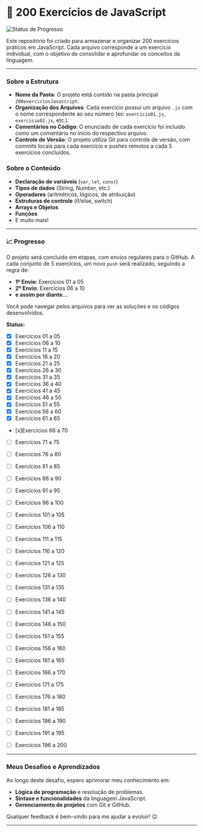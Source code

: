 
# 🚀 200 Exercícios de JavaScript
![Status de Progresso](https://img.shields.io/badge/Progresso-Em%20Andamento-yellowgreen)

Este repositório foi criado para armazenar e organizar 200 exercícios práticos em JavaScript. Cada arquivo corresponde a um exercício individual, com o objetivo de consolidar e aprofundar os conceitos da linguagem.

---

### Sobre a Estrutura 

- **Nome da Pasta**: O projeto está contido na pasta principal `200exerciciosJavascript`.
- **Organização dos Arquivos**: Cada exercício possui um arquivo `.js` com o nome correspondente ao seu número (ex: `exercicio01.js`, `exercicio02.js`, etc.).
- **Comentários no Código**: O enunciado de cada exercício foi incluído como um comentário no início do respectivo arquivo.
- **Controle de Versão**: O projeto utiliza Git para controle de versão, com commits locais para cada exercício e pushes remotos a cada 5 exercícios concluídos.

### Sobre o Conteúdo

- **Declaração de variáveis** (`var`, `let`, `const`)
- **Tipos de dados** (String, Number, etc.)
- **Operadores** (aritméticos, lógicos, de atribuição)
- **Estruturas de controle** (if/else, switch)
- **Arrays e Objetos**
- **Funções**
- E muito mais!

---

### 📈 Progresso 


O projeto será concluído em etapas, com envios regulares para o GitHub. A cada conjunto de 5 exercícios, um novo `push` será realizado, seguindo a regra de:

- **1º Envio**: Exercícios 01 a 05
- **2º Envio**: Exercícios 06 a 10
- **e assim por diante...**

Você pode navegar pelos arquivos para ver as soluções e os códigos desenvolvidos.

**Status:**
- [x] Exercícios 01 a 05
- [x] Exercícios 06 a 10
- [x] Exercícios 11 a 15
- [x] Exercícios 16 a 20
- [x] Exercícios 21 a 25
- [x] Exercícios 26 a 30
- [x] Exercícios 31 a 35
- [x] Exercícios 36 a 40
- [X] Exercícios 41 a 45
- [x] Exercícios 46 a 50
- [x] Exercícios 51 a 55
- [x] Exercícios 56 a 60  
- [x] Exercícios 61 a 65  
- [x]Exercícios 66 a 70  
- [ ] Exercícios 71 a 75  
- [ ] Exercícios 76 a 80  
- [ ] Exercícios 81 a 85  
- [ ] Exercícios 86 a 90  
- [ ] Exercícios 91 a 95  
- [ ] Exercícios 96 a 100  
- [ ] Exercícios 101 a 105  
- [ ] Exercícios 106 a 110  
- [ ] Exercícios 111 a 115  
- [ ] Exercícios 116 a 120  
- [ ] Exercícios 121 a 125  
- [ ] Exercícios 126 a 130  
- [ ] Exercícios 131 a 135  
- [ ] Exercícios 136 a 140  
- [ ] Exercícios 141 a 145  
- [ ] Exercícios 146 a 150  
- [ ] Exercícios 151 a 155  
- [ ] Exercícios 156 a 160  
- [ ] Exercícios 161 a 165  
- [ ] Exercícios 166 a 170  
- [ ] Exercícios 171 a 175  
- [ ] Exercícios 176 a 180  
- [ ] Exercícios 181 a 185  
- [ ] Exercícios 186 a 190  
- [ ] Exercícios 191 a 195  
- [ ] Exercícios 196 a 200 


---

### Meus Desafios e Aprendizados

Ao longo deste desafio, espero aprimorar meu conhecimento em:

- **Lógica de programação** e resolução de problemas.
- **Sintaxe e funcionalidades** da linguagem JavaScript.
- **Gerenciamento de projetos** com Git e GitHub.

Qualquer feedback é bem-vindo para me ajudar a evoluir! 😉

---

